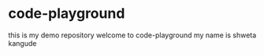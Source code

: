 # code-playground
this is my demo repository
welcome to code-playground
my name is shweta kangude 

